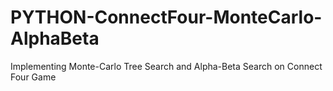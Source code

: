 # PYTHON-ConnectFour-MonteCarlo-AlphaBeta
Implementing Monte-Carlo Tree Search and Alpha-Beta Search on Connect Four Game
